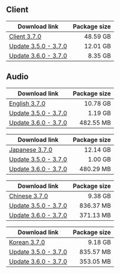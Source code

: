 ## Client

| Download link | Package size |
| ------------- | ------------:|
| [Client 3.7.0](https://autopatchhk.yuanshen.com/client_app/download/pc_zip/20230513200104_2odHBzbUAP5IOIvE/GenshinImpact_3.7.0.zip) | 48.59 GB |
| [Update 3.5.0 - 3.7.0](https://autopatchhk.yuanshen.com/client_app/update/hk4e_global/10/game_3.5.0_3.7.0_hdiff_fy67SAIbUXdo1kMp.zip) | 12.01 GB |
| [Update 3.6.0 - 3.7.0](https://autopatchhk.yuanshen.com/client_app/update/hk4e_global/10/game_3.6.0_3.7.0_hdiff_SIQuq5CfVPEXnBNy.zip) | 8.35 GB |


## Audio

| Download link | Package size |
| ------------- | ------------:|
| [English 3.7.0](https://autopatchhk.yuanshen.com/client_app/download/pc_zip/20230513200104_2odHBzbUAP5IOIvE/Audio_English(US)_3.7.0.zip) | 10.78 GB |
| [Update 3.5.0 - 3.7.0](https://autopatchhk.yuanshen.com/client_app/update/hk4e_global/10/en-us_3.5.0_3.7.0_hdiff_dLDNvaoEmZBXePk5.zip) | 1.19 GB |
| [Update 3.6.0 - 3.7.0](https://autopatchhk.yuanshen.com/client_app/update/hk4e_global/10/en-us_3.6.0_3.7.0_hdiff_K8ei6yaM5B1Edj9g.zip) | 482.55 MB |

| Download link | Package size |
| ------------- | ------------:|
| [Japanese 3.7.0](https://autopatchhk.yuanshen.com/client_app/download/pc_zip/20230513200104_2odHBzbUAP5IOIvE/Audio_Japanese_3.7.0.zip) | 12.14 GB |
| [Update 3.5.0 - 3.7.0](https://autopatchhk.yuanshen.com/client_app/update/hk4e_global/10/ja-jp_3.5.0_3.7.0_hdiff_fqPtTy5jHG8412og.zip) | 1.00 GB |
| [Update 3.6.0 - 3.7.0](https://autopatchhk.yuanshen.com/client_app/update/hk4e_global/10/ja-jp_3.6.0_3.7.0_hdiff_x3n1GpVAtsylQwv7.zip) | 480.29 MB |

| Download link | Package size |
| ------------- | ------------:|
| [Chinese 3.7.0](https://autopatchhk.yuanshen.com/client_app/download/pc_zip/20230513200104_2odHBzbUAP5IOIvE/Audio_Chinese_3.7.0.zip) | 9.38 GB |
| [Update 3.5.0 - 3.7.0](https://autopatchhk.yuanshen.com/client_app/update/hk4e_global/10/zh-cn_3.5.0_3.7.0_hdiff_IfGdXle2ZrkW96Fv.zip) | 836.37 MB |
| [Update 3.6.0 - 3.7.0](https://autopatchhk.yuanshen.com/client_app/update/hk4e_global/10/zh-cn_3.6.0_3.7.0_hdiff_a8YmD1HvK69sp7cS.zip) | 371.13 MB |

| Download link | Package size |
| ------------- | ------------:|
| [Korean 3.7.0](https://autopatchhk.yuanshen.com/client_app/download/pc_zip/20230513200104_2odHBzbUAP5IOIvE/Audio_Korean_3.7.0.zip) | 9.18 GB |
| [Update 3.5.0 - 3.7.0](https://autopatchhk.yuanshen.com/client_app/update/hk4e_global/10/ko-kr_3.5.0_3.7.0_hdiff_5ZaDdoGt2q7yCJwP.zip) | 835.57 MB |
| [Update 3.6.0 - 3.7.0](https://autopatchhk.yuanshen.com/client_app/update/hk4e_global/10/ko-kr_3.6.0_3.7.0_hdiff_cT17sLmPlZfKkQuJ.zip) | 353.05 MB |

